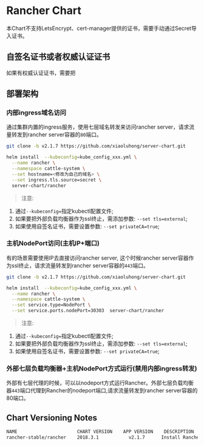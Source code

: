 # Rancher Chart

本Chart不支持LetsEncrypt、cert-manager提供的证书，需要手动通过Secret导入证书。

## 自签名证书或者权威认证证书

如果有权威认证证书，需要把

## 部署架构

### 内部ingress域名访问

通过集群内置的ingress服务，使用七层域名转发来访问rancher server，请求流量转发到rancher server容器的`80`端口。

```bash
git clone -b v2.1.7 https://github.com/xiaoluhong/server-chart.git

helm install  --kubeconfig=kube_config_xxx.yml \
  --name rancher \
  --namespace cattle-system \
  --set hostname=<修改为自己的域名> \
  --set ingress.tls.source=secret \
  server-chart/rancher
```

>注意:

1. 通过`--kubeconfig=`指定kubectl配置文件;
1. 如果要把外部负载均衡器作为ssl终止，需添加参数: `--set tls=external`;
1. 如果使用自签名证书，需要设置参数: `--set privateCA=true`;

### 主机NodePort访问(主机IP+端口)

有的场景需要使用IP去直接访问rancher server, 这个时候rancher server容器作为ssl终止，请求流量转发到rancher server容器的`443`端口。

```bash
git clone -b v2.1.7 https://github.com/xiaoluhong/server-chart.git

helm install  --kubeconfig=kube_config_xxx.yml \
  --name rancher \
  --namespace cattle-system \
  --set service.type=NodePort \
  --set service.ports.nodePort=30303  server-chart/rancher
```

>注意:

1. 通过`--kubeconfig=`指定kubectl配置文件;
1. 如果要把外部负载均衡器作为ssl终止，需添加参数: `--set tls=external`;
1. 如果使用自签名证书，需要设置参数: `--set privateCA=true`;

### 外部七层负载均衡器+主机NodePort方式运行(禁用内部ingress转发)

外部有七层代理的时候，可以以nodeport方式运行Rancher。外部七层负载均衡器`443`端口代理到Rancher的nodeport端口,请求流量转发到rancher server容器的80端口。

## Chart Versioning Notes

```bash
NAME                      CHART VERSION    APP VERSION    DESCRIPTION
rancher-stable/rancher    2018.3.1           v2.1.7      Install Rancher Server to manage Kubernetes clusters acro...
```
